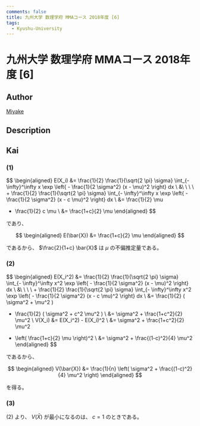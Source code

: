 ```yaml
---
comments: false
title: 九州大学 数理学府 MMAコース 2018年度 [6]
tags:
  - Kyushu-University
---
```

# 九州大学 数理学府 MMAコース 2018年度 \[6\]

## **Author**
[Miyake](https://miyake.github.io/exams/index.html)

## **Description**

## **Kai**
### (1)

$$
  \begin{aligned}
  E(X_i)
  &=
  \frac{1}{2} \frac{1}{\sqrt{2 \pi} \sigma}
  \int_{- \infty}^\infty x
  \exp \left\{ - \frac{1}{2 \sigma^2} (x - \mu)^2 \right\} dx
  \\
  &\ \ \ \ +
  \frac{1}{2} \frac{1}{\sqrt{2 \pi} \sigma}
  \int_{- \infty}^\infty x
  \exp \left\{ - \frac{1}{2 \sigma^2} (x - c \mu)^2 \right\} dx
  \\
  &=
  \frac{1}{2} \mu
  + \frac{1}{2} c \mu
  \\
  &=
  \frac{1+c}{2} \mu
  \end{aligned}
$$

であり、

$$
  \begin{aligned}
  E(\bar{X})
  &=
  \frac{1+c}{2} \mu
  \end{aligned}
$$

であるから、
$\frac{2}{1+c} \bar{X}$ は $\mu$ の不偏推定量である。

### (2)

$$
  \begin{aligned}
  E(X_i^2)
  &=
  \frac{1}{2} \frac{1}{\sqrt{2 \pi} \sigma}
  \int_{- \infty}^\infty x^2
  \exp \left\{ - \frac{1}{2 \sigma^2} (x - \mu)^2 \right\} dx
  \\
  &\ \ \ \ +
  \frac{1}{2} \frac{1}{\sqrt{2 \pi} \sigma}
  \int_{- \infty}^\infty x^2
  \exp \left\{ - \frac{1}{2 \sigma^2} (x - c \mu)^2 \right\} dx
  \\
  &=
  \frac{1}{2} ( \sigma^2 + \mu^2 )
  + \frac{1}{2} ( \sigma^2 + c^2 \mu^2 )
  \\
  &=
  \sigma^2 + \frac{1+c^2}{2} \mu^2
  \\
  V(X_i)
  &=
  E(X_i^2) - E(X_i)^2
  \\
  &=
  \sigma^2 + \frac{1+c^2}{2} \mu^2
  - \left( \frac{1+c}{2} \mu \right)^2
  \\
  &=
  \sigma^2 + \frac{(1-c)^2}{4} \mu^2
  \end{aligned}
$$

であるから、

$$
  \begin{aligned}
  V(\bar{X})
  &=
  \frac{1}{n} \left( \sigma^2 + \frac{(1-c)^2}{4} \mu^2 \right)
  \end{aligned}
$$

を得る。

### (3)
(2) より、 $V(\bar{X})$ が最小になるのは、
$c=1$ のときである。